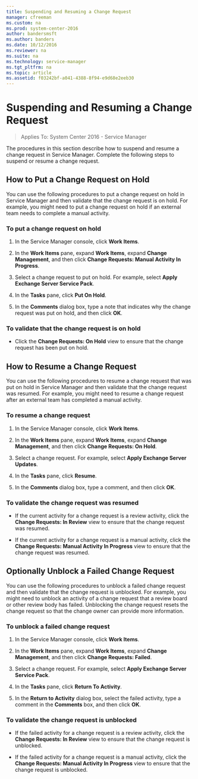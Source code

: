 ```yaml
---
title: Suspending and Resuming a Change Request
manager: cfreeman
ms.custom: na
ms.prod: system-center-2016
author: bandersmsft
ms.author: banders
ms.date: 10/12/2016
ms.reviewer: na
ms.suite: na
ms.technology: service-manager
ms.tgt_pltfrm: na
ms.topic: article
ms.assetid: f03242bf-a041-4388-8f94-e9d68e2eeb30
---
```


# Suspending and Resuming a Change Request

>Applies To: System Center 2016 - Service Manager

The procedures in this section describe how to suspend and resume a change request in Service Manager. Complete the following steps to suspend or resume a change request.  


## How to Put a Change Request on Hold

You can use the following procedures to put a change request on hold in Service Manager and then validate that the change request is on hold. For example, you might need to put a change request on hold if an external team needs to complete a manual activity.  

### To put a change request on hold  

1.  In the Service Manager console, click **Work Items**.  

2.  In the **Work Items** pane, expand **Work Items**, expand **Change Management**, and then click **Change Requests: Manual Activity In Progress**.  

3.  Select a change request to put on hold. For example, select **Apply Exchange Server Service Pack**.  

4.  In the **Tasks** pane, click **Put On Hold**.  

5.  In the **Comments** dialog box, type a note that indicates why the change request was put on hold, and then click **OK**.  

### To validate that the change request is on hold  

-   Click the **Change Requests: On Hold** view to ensure that the change request has been put on hold.  

## How to Resume a Change Request

You can use the following procedures to resume a change request that was put on hold in Service Manager and then validate that the change request was resumed. For example, you might need to resume a change request after an external team has completed a manual activity.  

### To resume a change request  

1.  In the Service Manager console, click **Work Items**.  

2.  In the **Work Items** pane, expand **Work Items**, expand **Change Management**, and then click **Change Requests: On Hold**.  

3.  Select a change request. For example, select **Apply Exchange Server Updates**.  

4.  In the **Tasks** pane, click **Resume**.  

5.  In the **Comments** dialog box, type a comment, and then click **OK**.  

### To validate the change request was resumed  

-   If the current activity for a change request is a review activity, click the **Change Requests: In Review** view to ensure that the change request was resumed.  

-   If the current activity for a change request is a manual activity, click the **Change Requests: Manual Activity In Progress** view to ensure that the change request was resumed.  

## Optionally Unblock a Failed Change Request

You can use the following procedures to unblock a failed change request and then validate that the change request is unblocked. For example, you might need to unblock an activity of a change request that a review board or other review body has failed. Unblocking the change request resets the change request so that the change owner can provide more information.  

### To unblock a failed change request  

1.  In the Service Manager console, click **Work Items**.  

2.  In the **Work Items** pane, expand **Work Items**, expand **Change Management**, and then click **Change Requests: Failed**.  

3.  Select a change request. For example, select **Apply Exchange Server Service Pack**.  

4.  In the **Tasks** pane, click **Return To Activity**.  

5.  In the **Return to Activity** dialog box, select the failed activity, type a comment in the **Comments** box, and then click **OK**.  

### To validate the change request is unblocked  

-   If the failed activity for a change request is a review activity, click the **Change Requests: In Review** view to ensure that the change request is unblocked.  

-   If the failed activity for a change request is a manual activity, click the **Change Requests: Manual Activity In Progress** view to ensure that the change request is unblocked.  

